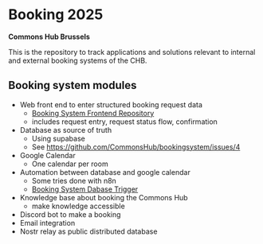 # Booking 2025

**Commons Hub Brussels**

This is the repository to track applications and solutions relevant to internal and external
booking systems of the CHB.



## Booking system modules
* Web front end to enter structured booking request data
  * [Booking System Frontend Repository](https://github.com/CommonsHub/bookingsystem-frontend)
  * includes request entry, request status flow, confirmation
* Database as source of truth
  * Using supabase 
  * See https://github.com/CommonsHub/bookingsystem/issues/4
* Google Calendar
  * One calendar per room
* Automation between database and google calendar
  * Some tries done with n8n
  * [Booking System Dabase Trigger](https://github.com/CommonsHub/bookingsystem-dbtrigger)
* Knowledge base about booking the Commons Hub
  * make knowledge accessible 
* Discord bot to make a booking
* Email integration
* Nostr relay as public distributed database
